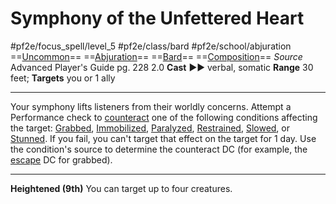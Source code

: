 # Symphony of the Unfettered Heart
#pf2e/focus_spell/level_5 #pf2e/class/bard #pf2e/school/abjuration 
==[Uncommon](../../../Traits/Uncommon.md)== ==[Abjuration](../../../Traits/Abjuration.md)== ==[Bard](../../../Traits/Bard.md)== ==[Composition](../../../Traits/Composition.md)==
*Source* Advanced Player's Guide pg. 228 2.0
**Cast** ►► verbal, somatic
**Range** 30 feet; **Targets** you or 1 ally

---
Your symphony lifts listeners from their worldly concerns. Attempt a Performance check to [counteract](../../../Rules/Counteracting.md) one of the following conditions affecting the target: [Grabbed](../../../Conditions/Grabbed.md), [Immobilized](../../../Conditions/Immobilized.md), [Paralyzed](../../../Conditions/Paralyzed.md), [Restrained](../../../Conditions/Restrained.md), [Slowed](../../../Conditions/Slowed.md), or [Stunned](../../../Conditions/Stunned.md). If you fail, you can't target that effect on the target for 1 day. Use the condition's source to determine the counteract DC (for example, the [escape](../../../actions/escape.md) DC for grabbed).

<hr>

**Heightened (9th)** You can target up to four creatures.